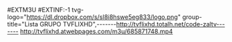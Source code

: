 #EXTM3U
#EXTINF:-1 tvg-logo="https://dl.dropbox.com/s/sl8i8hswe5eg833/logo.png" group-title="Lista GRUPO TVFLIXHD",-------http://tvflixhd.totalh.net/code-zaltv-------
http://tvflixhd.atwebpages.com/m3u/685871748.mp4
